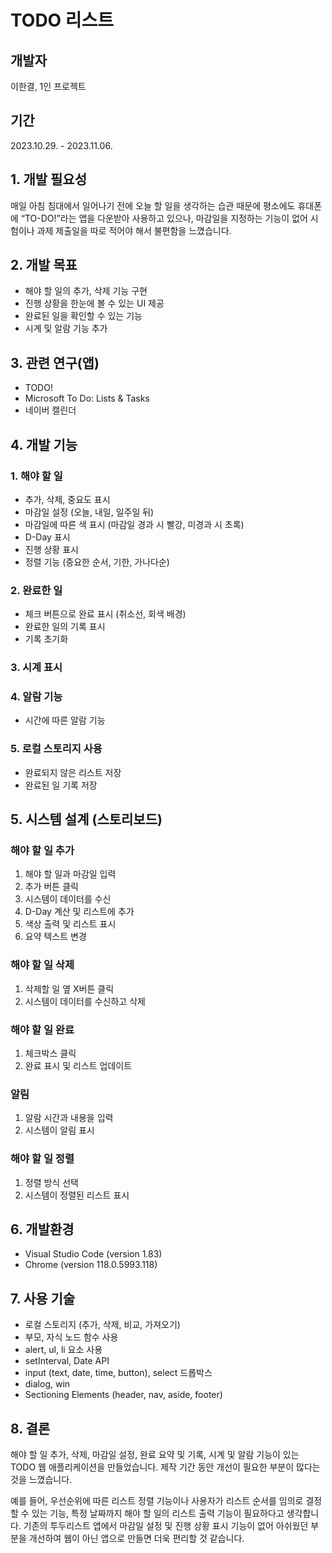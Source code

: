 # TODO 리스트

## 개발자
이한결,  1인 프로젝트

## 기간
2023.10.29. - 2023.11.06.

## 1. 개발 필요성
매일 아침 침대에서 일어나기 전에 오늘 할 일을 생각하는 습관 때문에 평소에도 휴대폰에 “TO-DO!”라는 앱을 다운받아 사용하고 있으나, 
마감일을 지정하는 기능이 없어 시험이나 과제 제출일을 따로 적어야 해서 불편함을 느꼈습니다.

## 2. 개발 목표
- 해야 할 일의 추가, 삭제 기능 구현
- 진행 상황을 한눈에 볼 수 있는 UI 제공
- 완료된 일을 확인할 수 있는 기능
- 시계 및 알람 기능 추가

## 3. 관련 연구(앱)
- TODO!
- Microsoft To Do: Lists & Tasks
- 네이버 캘린더

## 4. 개발 기능

### 1. 해야 할 일
- 추가, 삭제, 중요도 표시
- 마감일 설정 (오늘, 내일, 일주일 뒤)
- 마감일에 따른 색 표시 (마감일 경과 시 빨강, 미경과 시 초록)
- D-Day 표시
- 진행 상황 표시
- 정렬 기능 (중요한 순서, 기한, 가나다순)

### 2. 완료한 일
- 체크 버튼으로 완료 표시 (취소선, 회색 배경)
- 완료한 일의 기록 표시
- 기록 초기화

### 3. 시계 표시

### 4. 알람 기능
- 시간에 따른 알람 기능

### 5. 로컬 스토리지 사용
- 완료되지 않은 리스트 저장
- 완료된 일 기록 저장

## 5. 시스템 설계 (스토리보드)

### 해야 할 일 추가
1. 해야 할 일과 마감일 입력
2. 추가 버튼 클릭
3. 시스템이 데이터를 수신
4. D-Day 계산 및 리스트에 추가
5. 색상 출력 및 리스트 표시
6. 요약 텍스트 변경

### 해야 할 일 삭제
1. 삭제할 일 옆 X버튼 클릭
2. 시스템이 데이터를 수신하고 삭제

### 해야 할 일 완료
1. 체크박스 클릭
2. 완료 표시 및 리스트 업데이트

### 알림
1. 알람 시간과 내용을 입력
2. 시스템이 알림 표시

### 해야 할 일 정렬
1. 정렬 방식 선택
2. 시스템이 정렬된 리스트 표시

## 6. 개발환경
- Visual Studio Code (version 1.83)
- Chrome (version 118.0.5993.118)

## 7. 사용 기술
- 로컬 스토리지 (추가, 삭제, 비교, 가져오기)
- 부모, 자식 노드 함수 사용
- alert, ul, li 요소 사용
- setInterval, Date API
- input (text, date, time, button), select 드롭박스
- dialog, win
- Sectioning Elements (header, nav, aside, footer)

## 8. 결론
해야 할 일 추가, 삭제, 마감일 설정, 완료 요약 및 기록, 시계 및 알람 기능이 있는 TODO 웹 애플리케이션을 만들었습니다.
제작 기간 동안 개선이 필요한 부분이 많다는 것을 느꼈습니다. 

예를 들어, 우선순위에 따른 리스트 정렬 기능이나 사용자가 리스트 순서를 임의로 결정할 수 있는 기능, 특정 날짜까지 해야 할 일의 리스트 출력 기능이 필요하다고 생각합니다. 
기존의 투두리스트 앱에서 마감일 설정 및 진행 상황 표시 기능이 없어 아쉬웠던 부분을 개선하여 웹이 아닌 앱으로 만들면 더욱 편리할 것 같습니다.
